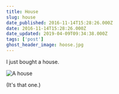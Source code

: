 ```yaml
---
title: House
slug: house
date_published: 2016-11-14T15:28:26.000Z
date: 2016-11-14T15:28:26.000Z
date_updated: 2019-04-09T09:34:38.000Z
tags: ['post']
ghost_header_image: hoose.jpg
---
```


I just bought a house.

![A house](/public/images/2019/04/hoose-1.jpg)

(It's that one.)
